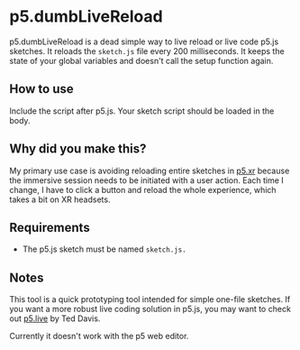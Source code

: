 # p5.dumbLiveReload
p5.dumbLiveReload is a dead simple way to live reload or live code p5.js sketches. It reloads the `sketch.js` file every 200 milliseconds. It keeps the state of your global variables and doesn't call the setup function again.

## How to use
Include the script after p5.js. Your sketch script should be loaded in the body.

## Why did you make this?
My primary use case is avoiding reloading entire sketches in [p5.xr](https://p5xr.org/#/) because the immersive session needs to be initiated with a user action. Each time I change, I have to click a button and reload the whole experience, which takes a bit on XR headsets. 

## Requirements
* The p5.js sketch must be named `sketch.js.`

## Notes
This tool is a quick prototyping tool intended for simple one-file sketches. If you want a more robust live coding solution in p5.js, you may want to check out [p5.live](https://teddavis.org/p5live/) by Ted Davis.

Currently it doesn't work with the p5 web editor.
